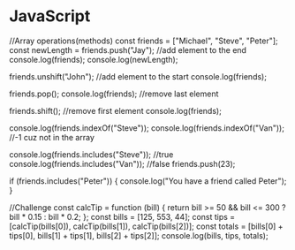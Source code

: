 # JavaScript

//Array operations(methods)
const friends = ["Michael", "Steve", "Peter"];
const newLength = friends.push("Jay"); //add element to the end
console.log(friends);
console.log(newLength);

friends.unshift("John"); //add element to the start
console.log(friends);

friends.pop();
console.log(friends); //remove last element

friends.shift(); //remove first element
console.log(friends);

console.log(friends.indexOf("Steve"));
console.log(friends.indexOf("Van")); //-1 cuz not in the array

console.log(friends.includes("Steve")); //true
console.log(friends.includes("Van")); //false
friends.push(23);

if (friends.includes("Peter")) {
  console.log("You have a friend called Peter");
}

//Challenge
const calcTip = function (bill) {
  return bill >= 50 && bill <= 300 ? bill * 0.15 : bill * 0.2;
};
const bills = [125, 553, 44];
const tips = [calcTip(bills[0]), calcTip(bills[1]), calcTip(bills[2])];
const totals = [bills[0] + tips[0], bills[1] + tips[1], bills[2] + tips[2]];
console.log(bills, tips, totals);

